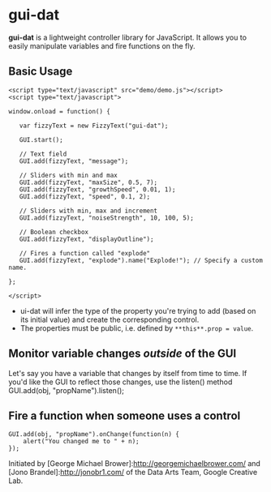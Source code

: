 # gui-dat
**gui-dat** is a lightweight controller library for JavaScript. It allows you to easily manipulate variables and fire functions on the fly.
## Basic Usage
    <script type="text/javascript" src="demo/demo.js"></script>
    <script type="text/javascript">

    window.onload = function() {

       var fizzyText = new FizzyText("gui-dat");

       GUI.start();
   
       // Text field
       GUI.add(fizzyText, "message");

       // Sliders with min and max
       GUI.add(fizzyText, "maxSize", 0.5, 7);
       GUI.add(fizzyText, "growthSpeed", 0.01, 1);
       GUI.add(fizzyText, "speed", 0.1, 2);
   
       // Sliders with min, max and increment
       GUI.add(fizzyText, "noiseStrength", 10, 100, 5);
   
       // Boolean checkbox
       GUI.add(fizzyText, "displayOutline");

       // Fires a function called "explode"
       GUI.add(fizzyText, "explode").name("Explode!"); // Specify a custom name.
   
    };

    </script>
+   ui-dat will infer the type of the property you're trying to add (based on its initial value) and create the corresponding control.
+   The properties must be public, i.e. defined by `**this**.prop = value`.
## Monitor variable changes <i>outside</i> of the GUI
Let's say you have a variable that changes by itself from time to time. If you'd like the GUI to reflect those changes, use the listen() method
    GUI.add(obj, "propName").listen();
## Fire a function when someone uses a control
    GUI.add(obj, "propName").onChange(function(n) {
        alert("You changed me to " + n);
    });
Initiated by [George Michael Brower]:http://georgemichaelbrower.com/ and [Jono Brandel]:http://jonobr1.com/ of the Data Arts Team, Google Creative Lab.
